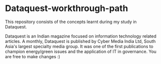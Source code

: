 # Dataquest-workthrough-path
This repository consists of the concepts learnt during my study in Dataquest.

Dataquest is an Indian magazine focused on information technology related articles. A monthly, Dataquest is published by Cyber Media India Ltd, South Asia's largest specialty media group. It was one of the first publications to champion energy/green issues and the application of IT in governance. 
You are free to make changes :) 
